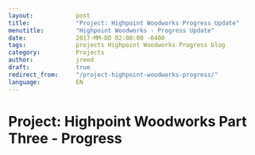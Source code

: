 ```yaml
---
layout:            post
title:             "Project: Highpoint Woodworks Progress Update"
menutitle:         "Highpoint Woodworks - Progress Update"
date:              2017-MM-DD 02:00:00 -0400
tags:              projects Highpoint Woodworks Progress blog
category:          Projects
author:            jreed
draft:             true
redirect_from:     "/project-highpoint-woodworks-progress/"
language:          EN
---
```

# Project: Highpoint Woodworks Part Three - Progress

